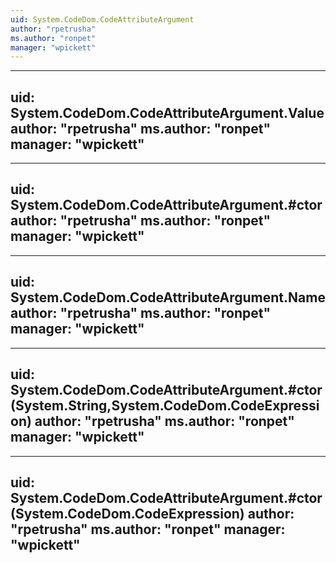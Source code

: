 ```yaml
---
uid: System.CodeDom.CodeAttributeArgument
author: "rpetrusha"
ms.author: "ronpet"
manager: "wpickett"
---
```


---
uid: System.CodeDom.CodeAttributeArgument.Value
author: "rpetrusha"
ms.author: "ronpet"
manager: "wpickett"
---

---
uid: System.CodeDom.CodeAttributeArgument.#ctor
author: "rpetrusha"
ms.author: "ronpet"
manager: "wpickett"
---

---
uid: System.CodeDom.CodeAttributeArgument.Name
author: "rpetrusha"
ms.author: "ronpet"
manager: "wpickett"
---

---
uid: System.CodeDom.CodeAttributeArgument.#ctor(System.String,System.CodeDom.CodeExpression)
author: "rpetrusha"
ms.author: "ronpet"
manager: "wpickett"
---

---
uid: System.CodeDom.CodeAttributeArgument.#ctor(System.CodeDom.CodeExpression)
author: "rpetrusha"
ms.author: "ronpet"
manager: "wpickett"
---
